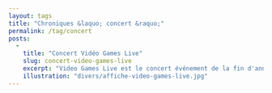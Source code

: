 ```yaml
---
layout: tags
title: "Chroniques &laquo; concert &raquo;"
permalink: /tag/concert
posts:
  -
    title: "Concert Vidéo Games Live"
    slug: concert-video-games-live
    excerpt: "Video Games Live est le concert événement de la fin d'année (18 décembre 2008, 20h30 - Palais des Congrès, Paris) qui vous offre une expérience unique : les plus grands tubes du monde des jeux vidéo interprétés par 60 artistes (orchestre et chœurs) ! Ce concept spectaculaire et inédit en France est crée et produit par des compositeurs de musiques"
    illustration: "divers/affiche-video-games-live.jpg"
---
```



